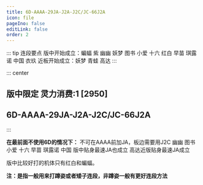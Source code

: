 ```yaml
---
title: 6D-AAAA-29JA-J2A-J2C/JC-66J2A
icon: file
pageIno: false
editLink: false
order: 2
---
```


::: tip 连段要点
版中开始成立：蝙蝠 紫 幽幽 妖梦 图书 小爱 十六 红白 早苗 琪露诺 中国 衣玖
近板开始成立：妖梦 青蛙 高达
:::

::: center
## **版中限定 灵力消费:1 [2950]**
## **6D-AAAA-29JA-J2A-J2C/JC-66J2A**
:::

**在最前面不使用6D的情况下：**
不可在AAAA前加JA，板边需要用J2C
幽幽 图书 小爱 十六 早苗 琪露诺 中国 版中贴身最速JA也成立
高达近版贴身最速JA成立

版中比较好打的机体只有红白和蝙蝠。

**注：是指一般用来打蹲姿或者矮子连段，非蹲姿一般有更好连段方法**